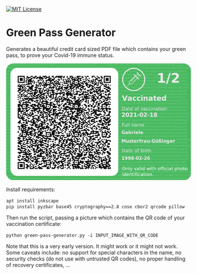 [![MIT License](https://badgen.net/github/license/lumbric/green-pass-generator)](https://choosealicense.com/licenses/mit/)


Green Pass Generator
====================

Generates a beautiful credit card sized PDF file which contains your green pass, to prove your
Covid-19 immune status.


![Example Green Pass](output/greenpass-gabriele-musterfraugoessinger.png)


Install requirements:

    apt install inkscape
    pip install pyzbar base45 cryptography==2.8 cose cbor2 qrcode pillow


Then run the script, passing a picture which contains the QR code of your vaccination certificate:

    python green-pass-generator.py -i INPUT_IMAGE_WITH_QR_CODE


Note that this is a very early version. It might work or it might not work. Some caveats include:
no support for special characters in the name, no security checks (do not use with untrusted QR
codes), no proper handling of recovery certificates, ...
